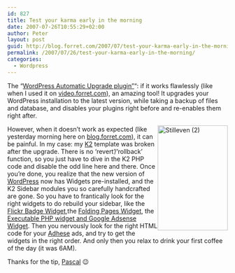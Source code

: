 ```yaml
---
id: 827
title: Test your karma early in the morning
date: 2007-07-26T10:55:29+02:00
author: Peter
layout: post
guid: http://blog.forret.com/2007/07/test-your-karma-early-in-the-morning/
permalink: /2007/07/26/test-your-karma-early-in-the-morning/
categories:
  - Wordpress
---
```

The &#8220;[WordPress Automatic Upgrade plugin&#8221;](http://techie-buzz.com/wordpress-plugins/wordpress-automatic-upgrade-plugin.html)&#8220;: if it works flawlessly (like when I used it on [video.forret.com](http://video.forret.com)), an amazing tool! It upgrades your WordPress installation to the latest version, while taking a backup of files and database, and disables your plugins right before and re-enables them right after.

[<img loading="lazy" style="float: right" src="http://farm2.static.flickr.com/1396/871481719_ae510f35af_m.jpg" width="160" height="240" alt="Stilleven (2)" />](http://www.flickr.com/photos/pforret/871481719/ "Photo Sharing") However, when it doesn&#8217;t work as expected (like yesterday morning here on [blog.forret.com](http://blog.forret.com)), it can be painful. In my case: my [K2](http://getk2.com) template was broken after the upgrade. There is no &#8216;revert&#8217;/&#8217;rollback&#8217; function, so you just have to dive in the K2 PHP code and disable the odd line here and there. Once you&#8217;re done, you realize that the new version of [WordPress](http://wordpress.org) now has Widgets pre-installed, and the K2 Sidebar modules you so carefully handcrafted are gone. So you have to frantically look for the right widgets to do rebuild your sidebar, like the [Flickr Badge Widget](http://www.bencoleman.co.uk/),the [Folding Pages Widget](http://navyroad.com/wordpress-plugins/nrs-folding-pages-widget/), the [Executable PHP widget and Google Adsense Widget](http://ottodestruct.com/). Then you nervously look for the right HTML code for your [Adhese](http://www.adhese.com) ads, and try to get the widgets in the right order. And only then you relax to drink your first coffee of the day (it was 6AM). 

Thanks for the tip, [Pascal](http://pascal.vanhecke.info) 😉